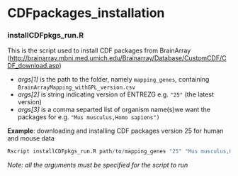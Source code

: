 # CDFpackages_installation

### installCDFpkgs_run.R

This is the script used to install CDF packages from BrainArray (http://brainarray.mbni.med.umich.edu/Brainarray/Database/CustomCDF/CDF_download.asp)

- *args[1]* is the path to the folder, namely `mapping_genes`, containing `BrainArrayMapping_withGPL_version.csv`
- *args[2]* is string indicating version of ENTREZG e.g. `"25"` (the latest version)
- *args[3]* is a comma separted list of organism name(s)we want the packages for e.g. `"Mus musculus,Homo sapiens")`

**Example**: downloading and installing CDF packages version 25 for human and mouse data

```r
Rscript installCDFpkgs_run.R path/to/mapping_genes "25" "Mus musculus,Homo sapiens")
```
*Note: all the arguments must be specified for the script to run*
